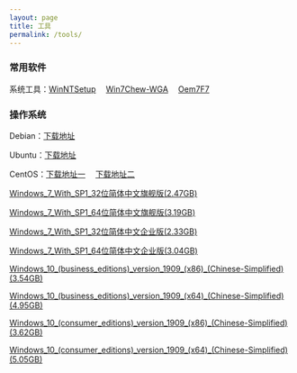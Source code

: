 ```yaml
---
layout: page
title: 工具
permalink: /tools/
---
```


### 常用软件

系统工具：[WinNTSetup](http://www.zhu88.net/file/WinNTSetup.rar)&emsp; [Win7Chew-WGA](http://www.zhu88.net/file/Win7Chew-WGA.rar)&emsp; [Oem7F7](http://www.zhu88.net/file/Oem7F7.rar)

### 操作系统

Debian：[下载地址](http://cdimage.debian.org/cdimage/archive)

Ubuntu：[下载地址](http://old-releases.ubuntu.com/releases)

CentOS：[下载地址一](http://vault.centos.org)&emsp; [下载地址二](https://wiki.centos.org/Download)

<p><a href="ed2k://|file|cn_windows_7_ultimate_with_sp1_x86_dvd_u_677486.iso|2653276160|7503E4B9B8738DFCB95872445C72AEFB|">Windows_7_With_SP1_32位简体中文旗舰版(2.47GB)</a>

<p><a href="ed2k://|file|cn_windows_7_ultimate_with_sp1_x64_dvd_u_677408.iso|3420557312|B58548681854236C7939003B583A8078|">Windows_7_With_SP1_64位简体中文旗舰版(3.19GB)</a>

<p><a href="ed2k://|file|cn_windows_7_enterprise_with_sp1_x86_dvd_u_677716.iso|2502856704|B3C25EA4DD88D7E54F22D3C3E78C410B|">Windows_7_With_SP1_32位简体中文企业版(2.33GB)</a>

<p><a href="ed2k://|file|cn_windows_7_enterprise_with_sp1_x64_dvd_u_677685.iso|3265574912|E9DB2607EA3B3540F3FE2E388F8C53C4|">Windows_7_With_SP1_64位简体中文企业版(3.04GB)</a>

<p><a href="ed2k://|file|cn_windows_10_business_editions_version_1909_updated_jan_2020_x86_dvd_e861101e.iso|3802454016|5B909C955D8A65CA2002D8594D137A63|">Windows_10_(business_editions)_version_1909_(x86)_(Chinese-Simplified)(3.54GB)</a>

<p><a href="ed2k://|file|cn_windows_10_business_editions_version_1909_updated_jan_2020_x64_dvd_b3e1f3a6.iso|5311711232|3527D2A9845FF4105F485CC364655B66|">
Windows_10_(business_editions)_version_1909_(x64)_(Chinese-Simplified)(4.95GB)</a>

<p><a href="ed2k://|file|cn_windows_10_consumer_editions_version_1909_updated_jan_2020_x86_dvd_9c50652f.iso|3884539904|0F2E887F2845BCD5C61E99E74D717287|">Windows_10_(consumer_editions)_version_1909_(x86)_(Chinese-Simplified)(3.62GB)</a>

<p><a href="ed2k://|file|cn_windows_10_consumer_editions_version_1909_updated_jan_2020_x64_dvd_47161f17.iso|5417457664|274FEBA5BF0C874C291674182FA9C851|">Windows_10_(consumer_editions)_version_1909_(x64)_(Chinese-Simplified)(5.05GB)</a>
